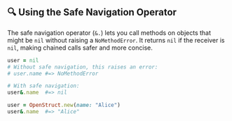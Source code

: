 ## 🔍 Using the Safe Navigation Operator

The safe navigation operator (`&.`) lets you call methods on objects that might be `nil` without raising a `NoMethodError`. It returns `nil` if the receiver is `nil`, making chained calls safer and more concise.

```ruby
user = nil
# Without safe navigation, this raises an error:
# user.name #=> NoMethodError

# With safe navigation:
user&.name  #=> nil

user = OpenStruct.new(name: "Alice")
user&.name  #=> "Alice"
```